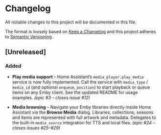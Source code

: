 # Changelog

All notable changes to this project will be documented in this file.

The format is loosely based on [Keep a Changelog](https://keepachangelog.com/en/1.0.0/)
and this project adheres to [Semantic Versioning](https://semver.org/spec/v2.0.0.html).

## [Unreleased]

### Added

* **Play media support** – Home Assistant’s `media_player.play_media` service is
  now fully implemented.  Call the service with `media_type` / `media_id` (and
  optional `enqueue`, `position`) to start playback or queue items on any Emby
  client.  See the updated README for usage examples.  *(epic #3 – closes
  issue #12)*

* **Media browsing** – Navigate your Emby libraries directly inside Home
  Assistant via the **Browse Media** dialog.  Libraries, collections, seasons
  and items are represented with full artwork and metadata.  Delegates to the
  built-in `media_source` integration for TTS and local files. *(epic #24 –
  closes issues #25–#29)*
